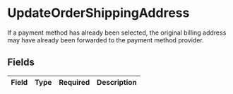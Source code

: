 # UpdateOrderShippingAddress

If a payment method has already been selected, the original billing address may have already been
forwarded to the payment method provider.


## Fields

| Field       | Type        | Required    | Description |
| ----------- | ----------- | ----------- | ----------- |